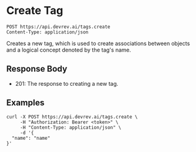 # Create Tag

```http
POST https://api.devrev.ai/tags.create
Content-Type: application/json
```

Creates a new tag, which is used to create associations between objects
and a logical concept denoted by the tag's name.




## Response Body

- 201: The response to creating a new tag.

## Examples

```shell
curl -X POST https://api.devrev.ai/tags.create \
     -H "Authorization: Bearer <token>" \
     -H "Content-Type: application/json" \
     -d '{
  "name": "name"
}'
```